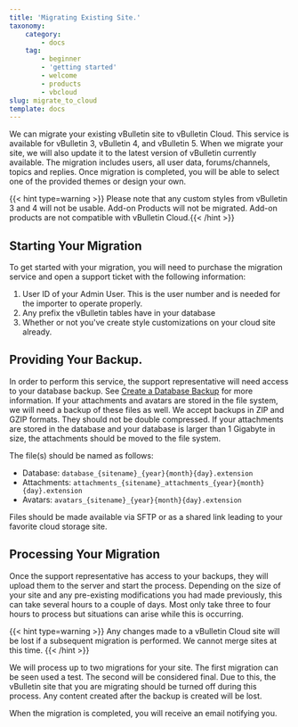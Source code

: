 ```yaml
---
title: 'Migrating Existing Site.'
taxonomy:
    category:
        - docs
    tag:
        - beginner
        - 'getting started'
        - welcome
        - products
        - vbcloud
slug: migrate_to_cloud
template: docs
---
```


We can migrate your existing vBulletin site to vBulletin Cloud. This service is available for vBulletin 3, vBulletin 4, and vBulletin 5. When we migrate your site, we will also update it to the latest version of vBulletin currently available. The migration includes users, all user data, forums/channels, topics and replies. Once migration is completed, you will be able to select one of the provided themes or design your own.

{{< hint type=warning >}} Please note that any custom styles from vBulletin 3 and 4 will not be usable. Add-on Products will not be migrated. Add-on products are not compatible with vBulletin Cloud.{{< /hint >}}

## Starting Your Migration
To get started with your migration, you will need to purchase the migration service and open a support ticket with the following information:

1. User ID of your Admin User. This is the user number and is needed for the importer to operate properly.
2. Any prefix the vBulletin tables have in your database
3. Whether or not you've create style customizations on your cloud site already.

## Providing Your Backup.
In order to perform this service, the support representative will need access to your database backup. See [Create a Database Backup](http://vbulletin/manual/reference/database_backup) for more information. If your attachments and avatars are stored in the file system, we will need a backup of these files as well. We accept backups in ZIP and GZIP formats. They should not be double compressed. If your attachments are stored in the database and your database is larger than 1 Gigabyte in size, the attachments should be moved to the file system.

The file(s) should be named as follows:
+ Database: `database_{sitename}_{year}{month}{day}.extension`
+ Attachments: `attachments_{sitename}_attachments_{year}{month}{day}.extension`
+ Avatars: `avatars_{sitename}_{year}{month}{day}.extension`

Files should be made available via SFTP or as a shared link leading to your favorite cloud storage site.

## Processing Your Migration
Once the support representative has access to your backups, they will upload them to the server and start the process. Depending on the size of your site and any pre-existing modifications you had made previously, this can take several hours to a couple of days. Most only take three to four hours to process but situations can arise while this is occurring. 

{{< hint type=warning >}} Any changes made to a vBulletin Cloud site will be lost if a subsequent migration is performed. We cannot merge sites at this time. {{< /hint >}}

We will process up to two migrations for your site. The first migration can be seen used a test. The second will be considered final. Due to this, the vBulletin site that you are migrating should be turned off during this process. Any content created after the backup is created will be lost.

When the migration is completed, you will receive an email notifying you.
